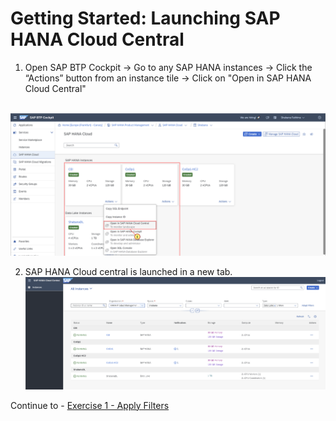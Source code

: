 # Getting Started: Launching SAP HANA Cloud Central

1. Open SAP BTP Cockpit -> Go to any SAP HANA instances -> Click the “Actions” button from an instance tile -> Click on "Open in SAP HANA Cloud Central"

<br>![](/exercises/ex0/images/001_new.png)

2. SAP HANA Cloud central is launched in a new tab.
<br>![](/exercises/ex0/images/003.png)

Continue to - [Exercise 1 - Apply Filters](../ex1/README.md)
